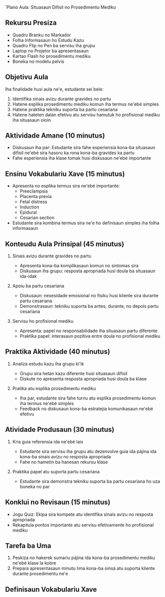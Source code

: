 'Plano Aula: Situasaun Difisil no Prosedimentu Mediku

## Rekursu Presiza

- Quadru Branku no Markador
- Folha Informasaun ho Estudu Kazu
- Quadru Flip no Pen ba servisu iha grupu
- Laptop no Projetor ba apresentasaun
- Kartao Flash ho prosedimentu mediku
- Boneka no modelu pelvis

## Objetivu Aula

Iha finalidade husi aula ne'e, estudante sei bele:
1. Identifika sinais avizu durante gravides no partu
2. Hatene esplika prosedimentu mediku komun iha termus ne'ebé simples
3. Hatene praktika tekniku suporta ba partu cesariana
4. Hatene hateten dalan efetivu atu servisu hamutuk ho profisional mediku iha situasaun oioin

## Aktividade Amane (10 minutus)

- Diskusaun iha par: Estudante sira fahe esperiensia kona-ba situasaun difisil ne'ebé sira hasoru ka rona kona-ba gravides ka partu
- Fahe esperiensia iha klase tomak husi diskusaun ne'ebé importante

## Ensinu Vokabulariu Xave (15 minutus)

- Apresenta no esplika termus sira ne'ebé importante:
  - Preeclampsia
  - Placenta previa
  - Fetal distress
  - Induction
  - Epidural
  - Cesarian section
- Estudante sira kombina termus sira ne'e ho definisaun simples iha folha informasaun

## Konteudu Aula Prinsipal (45 minutus)

1. Sinais avizu durante gravides no partu
   - Apresenta kona-ba komplikasaun komun no sintomas sira
   - Diskusaun iha grupu: resposta apropriada husi doula ba situasaun ida-idak

2. Apoiu ba partu cesariana
   - Diskusaun: nesesidade emosional no fisiku husi kliente sira durante partu cesariana
   - Demonstrasaun: tekniku suporta ba antes, durante, no depois partu cesariana

3. Servisu ho profisional mediku
   - Apresenta: papel no responsabilidade iha situasaun partu diferente
   - Praktika papel: interasaun pozitiva entre doula no profisional mediku

## Praktika Aktividade (40 minutus)

1. Analiza estudu kazu iha grupu ki'ik
   - Grupu sira hetan kazu diferente husi situasaun difisil
   - Diskute no apresenta resposta apropriada husi doula ba klase

2. Pratika atu esplika prosedimentu mediku
   - Iha par, estudante sira fahe turnu atu esplika prosedimentu komun iha termus ne'ebé simples
   - Feedback no diskusaun kona-ba estratejia komunikasaun ne'ebé efetivu

## Atividade Produsaun (30 minutus)

1. Kria guia referensia ida ne'ebé lais
   - Estudante sira servisu iha grupu atu dezenvolve guia ida pájina ida kona-ba sinais avizu no resposta apropriada
   - Fahe no hametin ba hanesan rekursu klase

2. Praktika papel atu suporta partu cesariana
   - Estudante sira demonstra tekniku suporta ba partu cesariana ho uza boneka no par

## Konklui no Revisaun (15 minutus)

- Jogu Quiz: Ekipa sira kompete atu identifika sinais avizu no resposta apropriada
- Rekapitula pontos importante atu servisu efetivamente ho profisional mediku

## Tarefa ba Uma

1. Peskiza no hakerek sumariu pájina ida kona-ba prosedimentu mediku ne'ebé klase la kobre
2. Prepara apresentasaun minutu lima kona-ba oinsá atu suporta kliente durante prosedimentu ne'e

## Definisaun Vokabulariu Xave